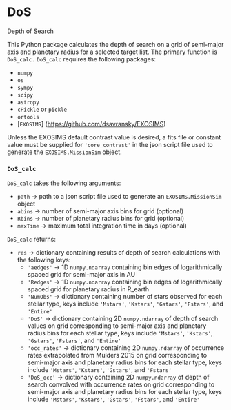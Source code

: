 # DoS
Depth of Search

This Python package calculates the depth of search on a grid of semi-major axis and planetary radius for a selected target list. The primary function is ```DoS_calc.``` ```DoS_calc``` requires the following packages:

- ```numpy```
- ```os```
- ```sympy```
- ```scipy```
- ```astropy```
- ```cPickle``` or ```pickle```
- ```ortools```
- [```EXOSIMS```] (https://github.com/dsavransky/EXOSIMS) 

Unless the EXOSIMS default contrast value is desired, a fits file or constant value must be supplied for ```'core_contrast'``` in the json script file used to generate the ```EXOSIMS.MissionSim``` object.

### ```DoS_calc```

```DoS_calc``` takes the following arguments:

- ```path``` -> path to a json script file used to generate an ```EXOSIMS.MissionSim``` object
- ```abins``` -> number of semi-major axis bins for grid (optional)
- ```Rbins``` -> number of planetary radius bins for grid (optional)
- ```maxTime``` -> maximum total integration time in days (optional)

```DoS_calc``` returns:

- ```res``` -> dictionary containing results of depth of search calculations with the following keys:
  - ```'aedges'``` -> 1D ```numpy.ndarray``` containing bin edges of logarithmically spaced grid for semi-major axis in AU
  - ```'Redges'``` -> 1D ```numpy.ndarray``` containing bin edges of logarithmically spaced grid for planetary radius in R_earth
  - ```'NumObs'``` -> dictionary containing number of stars observed for each stellar type, keys include ```'Mstars'```, ```'Kstars'```, ```'Gstars'```, ```'Fstars'```, and ```'Entire'```
  - ```'DoS'``` -> dictionary containing 2D ```numpy.ndarray``` of depth of search values on grid corresponding to semi-major axis and planetary radius bins for each stellar type, keys include ```'Mstars'```, ```'Kstars'```, ```'Gstars'```, ```'Fstars'```, and ```'Entire'```
  - ```'occ_rates'``` -> dictionary containing 2D ```numpy.ndarray``` of occurrence rates extrapolated from Mulders 2015 on grid corresponding to semi-major axis and planetary radius bins for each stellar type, keys include ```'Mstars'```, ```'Kstars'```, ```'Gstars'```, and ```'Fstars'```
  - ```'DoS_occ'``` -> dictionary containing 2D ```numpy.ndarray``` of depth of search convolved with occurrence rates on grid corresponding to semi-major axis and planetary radius bins for each stellar type, keys include ```'Mstars'```, ```'Kstars'```, ```'Gstars'```, ```'Fstars'```, and ```'Entire'```
